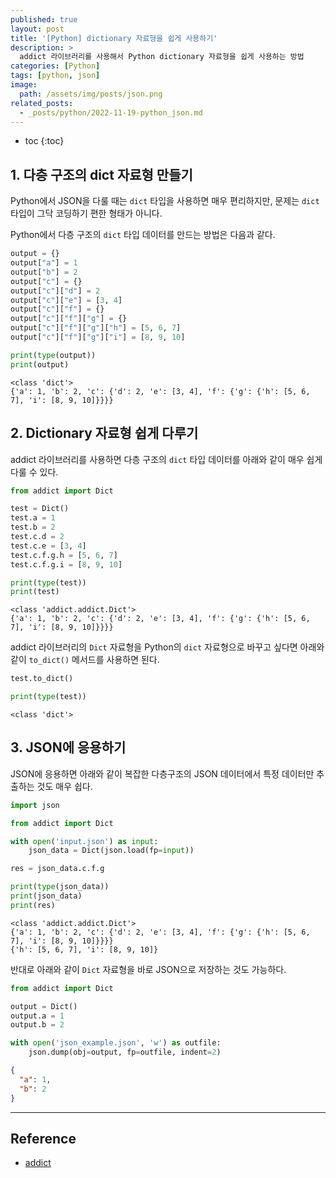 ```yaml
---
published: true
layout: post
title: '[Python] dictionary 자료형을 쉽게 사용하기'
description: >
  addict 라이브러리를 사용해서 Python dictionary 자료형을 쉽게 사용하는 방법
categories: [Python]
tags: [python, json]
image:
  path: /assets/img/posts/json.png
related_posts:
  - _posts/python/2022-11-19-python_json.md
---
```

* toc
{:toc}

## 1. 다층 구조의 dict 자료형 만들기

Python에서 JSON을 다룰 때는 `dict` 타입을 사용하면 매우 편리하지만, 문제는 `dict` 타입이 그닥 코딩하기 편한 형태가 아니다.  

Python에서 다층 구조의 `dict` 타입 데이터를 만드는 방법은 다음과 같다.  

```python
output = {}
output["a"] = 1
output["b"] = 2
output["c"] = {}
output["c"]["d"] = 2
output["c"]["e"] = [3, 4]
output["c"]["f"] = {}
output["c"]["f"]["g"] = {}
output["c"]["f"]["g"]["h"] = [5, 6, 7]
output["c"]["f"]["g"]["i"] = [8, 9, 10]

print(type(output))
print(output)
```
```
<class 'dict'>
{'a': 1, 'b': 2, 'c': {'d': 2, 'e': [3, 4], 'f': {'g': {'h': [5, 6, 7], 'i': [8, 9, 10]}}}}
```

## 2. Dictionary 자료형 쉽게 다루기

addict 라이브러리를 사용하면 다층 구조의 `dict` 타입 데이터를 아래와 같이 매우 쉽게 다룰 수 있다.  

```python
from addict import Dict

test = Dict()
test.a = 1
test.b = 2
test.c.d = 2
test.c.e = [3, 4]
test.c.f.g.h = [5, 6, 7]
test.c.f.g.i = [8, 9, 10]

print(type(test))
print(test)
```
```
<class 'addict.addict.Dict'>
{'a': 1, 'b': 2, 'c': {'d': 2, 'e': [3, 4], 'f': {'g': {'h': [5, 6, 7], 'i': [8, 9, 10]}}}}
```

addict 라이브러리의 `Dict` 자료형을 Python의 `dict` 자료형으로 바꾸고 싶다면 아래와 같이 `to_dict()` 메서드를 사용하면 된다.  

```python
test.to_dict()

print(type(test))
```
```
<class 'dict'>
```

## 3. JSON에 응용하기

JSON에 응용하면 아래와 같이 복잡한 다층구조의 JSON 데이터에서 특정 데이터만 추출하는 것도 매우 쉽다.  

```python
import json

from addict import Dict

with open('input.json') as input:
    json_data = Dict(json.load(fp=input))

res = json_data.c.f.g

print(type(json_data))
print(json_data)
print(res)
```
```
<class 'addict.addict.Dict'>
{'a': 1, 'b': 2, 'c': {'d': 2, 'e': [3, 4], 'f': {'g': {'h': [5, 6, 7], 'i': [8, 9, 10]}}}}
{'h': [5, 6, 7], 'i': [8, 9, 10]}
```

반대로 아래와 같이 `Dict` 자료형을 바로 JSON으로 저장하는 것도 가능하다.  

```python
from addict import Dict

output = Dict()
output.a = 1
output.b = 2

with open('json_example.json', 'w') as outfile:
    json.dump(obj=output, fp=outfile, indent=2)
```
```json
{
  "a": 1,
  "b": 2
}
```

---
## Reference
- [addict](https://github.com/mewwts/addict)